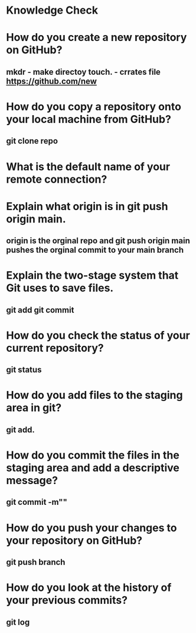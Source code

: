 # Knowledge Check

# How do you create a new repository on GitHub?

## mkdr - make directoy touch. - crrates file https://github.com/new

# How do you copy a repository onto your local machine from GitHub?

## git clone repo

# What is the default name of your remote connection?

# Explain what origin is in git push origin main.

## origin is the orginal repo and git push origin main pushes the orginal commit to your main branch

# Explain the two-stage system that Git uses to save files.

## git add git commit

# How do you check the status of your current repository?

## git status

# How do you add files to the staging area in git?

## git add.

# How do you commit the files in the staging area and add a descriptive message?

## git commit -m""

# How do you push your changes to your repository on GitHub?

## git push branch

# How do you look at the history of your previous commits?

## git log
